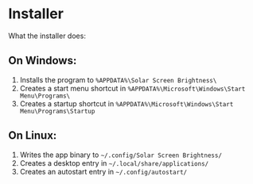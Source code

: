 # Installer

What the installer does:

## On Windows:

1. Installs the program to `%APPDATA%\Solar Screen Brightness\`
2. Creates a start menu shortcut in `%APPDATA%\Microsoft\Windows\Start Menu\Programs\`
3. Creates a startup shortcut in `%APPDATA%\Microsoft\Windows\Start Menu\Programs\Startup`

## On Linux:

1. Writes the app binary to `~/.config/Solar Screen Brightness/`
2. Creates a desktop entry in `~/.local/share/applications/`
3. Creates an autostart entry in `~/.config/autostart/`
